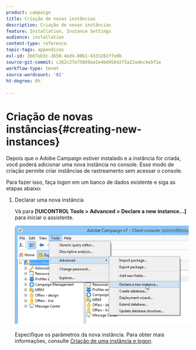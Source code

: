 ```yaml
---
product: campaign
title: Criação de novas instâncias
description: Criação de novas instâncias
feature: Installation, Instance Settings
audience: installation
content-type: reference
topic-tags: appendices
exl-id: 3b87eb3c-3b50-4ed4-80b1-4333261ffe0b
source-git-commit: c262c27e75869ae2e4bd45642f5a22adec4a5f1e
workflow-type: tm+mt
source-wordcount: '82'
ht-degree: 0%

---
```


# Criação de novas instâncias{#creating-new-instances}



Depois que o Adobe Campaign estiver instalado e a instância for criada, você poderá adicionar uma nova instância no console. Esse modo de criação permite criar instâncias de rastreamento sem acessar o console.

Para fazer isso, faça logon em um banco de dados existente e siga as etapas abaixo:

1. Declarar uma nova instância

   Vá para **[!UICONTROL Tools > Advanced > Declare a new instance...]** para iniciar o assistente.

   ![](assets/s_ncs_install_declare_instance_menu.png)

   Especifique os parâmetros da nova instância. Para obter mais informações, consulte [Criação de uma instância e logon](../../installation/using/creating-an-instance-and-logging-on.md).
